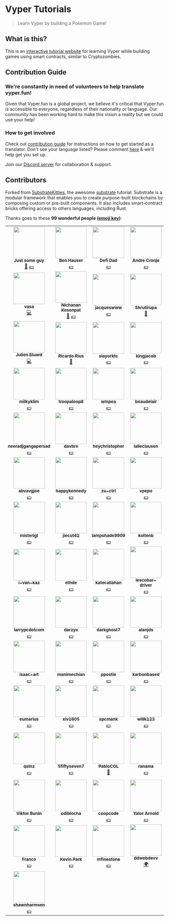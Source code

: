 # Vyper Tutorials

> Learn Vyper by building a Pokemon Game!

## What is this?

This is an [interactive tutorial website](https://vyper.fun) for learning Vyper while building games using smart contracts, similar to Cryptozombies.

## Contribution Guide

### We're constantly in need of volunteers to help translate vyper.fun!

Given that Vyper.fun is a global project, we believe it's critical that Vyper.fun is accessible to everyone, regardless of their nationality or language. Our community has been working hard to make this vision a reality but we could use your help!

### How to get involved

Check out [contribution guide](https://github.com/vyperfun/vyper.fun/blob/master/CONTRIBUTION.md) for instructions on how to get started as a translator. Don't see your language listed? Please comment [here](https://github.com/vyperfun/vyper.fun/issues/6) & we'll help get you set up.

Join our [Discord server](https://discord.gg/Svaav43) for collaboration & support.

## Contributors

Forked from [SubstrateKitties](https://github.com/shawntabrizi/substratekitties), the awesome [substrate](https://substrate.dev) tutorial.
Substrate is a modular framework that enables you to create purpose-built blockchains by composing custom or pre-built components.
It also includes smart-contract bricks offering access to others languages, including Rust.

Thanks goes to these **99 wonderful people ([emoji key](https://allcontributors.org/docs/en/emoji-key))**:

<!-- ALL-CONTRIBUTORS-LIST:START - Do not remove or modify this section -->
<!-- prettier-ignore-start -->
<!-- markdownlint-disable -->
<table>
  <tr>
    <td align="center"><a href="https://github.com/fubuloubu"><img src="https://avatars2.githubusercontent.com/u/3859395?s=400&u=627688e4c2662b6c0c0a01ba2f722b6cf4e5a553&v=4" width="100px;" alt=""/><br /><sub><b>Just some guy</b></sub></a><br /><a href="#review-fubuloubu" title="Review">👀</a>&nbsp;<a href="#financial-fubuloubu" title="Financial">💵</a></td>
    <td align="center"><a href="https://github.com/iamdefinitelyahuman"><img src="https://avatars.githubusercontent.com/iamdefinitelyahuman" width="100px;" alt=""/><br /><sub><b>Ben Hauser</b></sub></a><br /><a href="#financial-iamdefinitelyahuman" title="Financial">💵</a></td>
    <td align="center"><a href="https://github.com/defi-dad"><img src="https://avatars1.githubusercontent.com/u/56087134?s=460&u=c98377427feef3bf220cc84d0be1c7fded90f9ba&v=4" width="100px;" alt=""/><br /><sub><b>Defi Dad</b></sub></a><br /><a href="#financial-defi-dad" title="Financial">💵</a></td>
    <td align="center"><a href="https://github.com/andrecronje"><img src="https://avatars3.githubusercontent.com/u/417190?s=460&u=3c472002e45407d1a57295b1bc89f3672d6eb5d6&v=4" width="100px;" alt=""/><br /><sub><b>Andre Cronje</b></sub></a><br /><a href="#financial-andrecronje" title="Financial">💵</a></td>
    <td align="center"><a href="https://github.com/spencer12noon"><img src="https://avatars1.githubusercontent.com/u/55604497?s=460&u=937f4ac1b1b5e1aac04b1d23338102f23194e4b2&v=4" width="100px;" alt=""/><br /><sub><b>spencernoon</b></sub></a><br /><a href="#financial-spencer12noon" title="Financial">💵</a></td>
    <td align="center"><a href="https://github.com/sassal"><img src="https://avatars3.githubusercontent.com/u/9276959?s=460&v=4" width="100px;" alt=""/><br /><sub><b>sassal</b></sub></a><br /><a href="#financial-sassal" title="Financial">💵</a></td>
    <td align="center"><a href="https://github.com/banteg"><img src="https://avatars.githubusercontent.com/banteg" width="100px;" alt=""/><br /><sub><b>banteg</b></sub></a><br /><a href="#financial-banteg" title="Financial">💵</a></td>
  </tr>

  <tr>
      <td align="center"><a href="https://github.com/vasa-develop"><img src="https://avatars1.githubusercontent.com/u/28847087?s=460&u=9e8acdc51b76a6da73d02258e2ebd122060d9b79&v=4" width="100px;" alt=""/><br /><sub><b>vasa</b></sub></a><br /><a href="#code-vasa-develop" title="Code">💻</a></td>
  <td align="center"><a href="https://github.com/nichanank"><img src="https://avatars1.githubusercontent.com/u/15038946?s=400&u=031b37c792b495031412d273d1dba1fb228d0d7d&v=4" width="100px;" alt=""/><br /><sub><b>Nichanan Kesonpat</b></sub></a><br /><a href="#review-nichanank" title="Review">👀</a>&nbsp;<a href="#financial-nichanank" title="Financial">💵</a></td>
  <td align="center"><a href="https://github.com/jacqueswww"><img src="https://avatars.githubusercontent.com/jacqueswww" width="100px;" alt=""/><br /><sub><b>jacqueswww</b></sub></a><br /><a href="#financial-jacqueswww" title="Financial">💵</a></td>
    <td align="center"><a href="https://github.com/Shrutirupa"><img src="https://avatars2.githubusercontent.com/u/25227695?s=460&u=f1a9a67ba71c5f565604d4af0fbcadac6363b69e&v=4" width="100px;" alt=""/><br /><sub><b>Shrutirupa</b></sub></a><br /><a href="#review-Shrutirupa" title="Review">👀</a></td>
    <td align="center"><a href="https://github.com/chloethedev"><img src="https://avatars0.githubusercontent.com/u/59714824?s=400&u=0169e1cba1de0d54ee26d3ff89a19c60aa41c1e2&v=4" width="100px;" alt=""/><br /><sub><b>Chloe Lewis</b></sub></a><br /><a href="#review-chloethedev" title="Review">👀</a>&nbsp;<a href="#financial-chloethedev" title="Financial">💵</a></td>
    <td align="center"><a href="https://github.com/harshrajat"><img src="https://avatars.githubusercontent.com/harshrajat" width="100px;" alt=""/><br /><sub><b>harshrajat</b></sub></a><br /><a href="#financial-harshrajat" title="Financial">💵</a></td>
<td align="center"><a href="https://github.com/anettrolikova"><img src="https://avatars.githubusercontent.com/anettrolikova" width="100px;" alt=""/><br /><sub><b>Anett Rolikova</b></sub></a><br /><a href="#financial-https://github.com/anettrolikova" title="Financial">💵</a></td>
  </tr>
<tr>
<td align="center"><a href="https://github.com/jeluard"><img src="https://avatars.githubusercontent.com/jeluard" width="100px;" alt=""/><br /><sub><b>Julien Eluard</b></sub></a><br /><a href="#code-jeluard" title="Code">💻</a></td>
<td align="center"><a href="https://github.com/riusricardo"><img src="https://avatars.githubusercontent.com/riusricardo" width="100px;" alt=""/><br /><sub><b>Ricardo Rius</b></sub></a><br /><a href="#review-riusricardo" title="Review">👀</a></td>
<td align="center"><a href="https://github.com/slayorktc"><img src="https://avatars.githubusercontent.com/slayorktc" width="100px;" alt=""/><br /><sub><b>slayorktc</b></sub></a><br /><a href="#financial-slayorktc" title="Financial">💵</a></td>
<td align="center"><a href="https://github.com/kingjacob"><img src="https://avatars.githubusercontent.com/kingjacob" width="100px;" alt=""/><br /><sub><b>kingjacob</b></sub></a><br /><a href="#financial-kingjacob" title="Financial">💵</a></td>
<td align="center"><a href="https://github.com/scco"><img src="https://avatars.githubusercontent.com/scco" width="100px;" alt=""/><br /><sub><b>scco</b></sub></a><br /><a href="#financial-scco" title="Financial">💵</a></td>
<td align="center"><a href="https://github.com/apguerrera"><img src="https://avatars.githubusercontent.com/apguerrera" width="100px;" alt=""/><br /><sub><b>apguerrera</b></sub></a><br /><a href="#financial-apguerrera" title="Financial">💵</a></td>
<td align="center"><a href="https://github.com/dsommer123"><img src="https://avatars.githubusercontent.com/dsommer123" width="100px;" alt=""/><br /><sub><b>dsommer123</b></sub></a><br /><a href="#financial-dsommer123" title="Financial">💵</a></td>
</tr>

<tr>
<td align="center"><a href="https://github.com/milkyklim"><img src="https://avatars.githubusercontent.com/milkyklim" width="100px;" alt=""/><br /><sub><b>milkyklim</b></sub></a><br /><a href="#financial-milkyklim" title="Financial">💵</a></td>
<td align="center"><a href="https://github.com/troopaloop8"><img src="https://avatars.githubusercontent.com/troopaloop8" width="100px;" alt=""/><br /><sub><b>troopaloop8</b></sub></a><br /><a href="#financial-troopaloop8" title="Financial">💵</a></td>
<td align="center"><a href="https://github.com/wmpea"><img src="https://avatars.githubusercontent.com/wmpea" width="100px;" alt=""/><br /><sub><b>wmpea</b></sub></a><br /><a href="#financial-wmpea" title="Financial">💵</a></td>
<td align="center"><a href="https://github.com/beaudelair"><img src="https://avatars.githubusercontent.com/beaudelair" width="100px;" alt=""/><br /><sub><b>beaudelair</b></sub></a><br /><a href="#financial-beaudelair" title="Financial">💵</a></td>
<td align="center"><a href="https://github.com/rockmanr"><img src="https://avatars.githubusercontent.com/rockmanr" width="100px;" alt=""/><br /><sub><b>rockmanr</b></sub></a><br /><a href="#financial-rockmanr" title="Financial">💵</a></td>
<td align="center"><a href="https://github.com/davis-ramsey"><img src="https://avatars.githubusercontent.com/davis-ramsey" width="100px;" alt=""/><br /><sub><b>davis-ramsey</b></sub></a><br /><a href="#financial-davis-ramsey" title="Financial">💵</a></td>
<td align="center"><a href="https://github.com/bitcoinlouie"><img src="https://avatars.githubusercontent.com/bitcoinlouie" width="100px;" alt=""/><br /><sub><b>bitcoinlouie</b></sub></a><br /><a href="#financial-bitcoinlouie" title="Financial">💵</a></td>
</tr>

<tr>
<td align="center"><a href="https://github.com/neeradjgangapersad"><img src="https://avatars.githubusercontent.com/neeradjgangapersad" width="100px;" alt=""/><br /><sub><b>neeradjgangapersad</b></sub></a><br /><a href="#financial-neeradjgangapersad" title="Financial">💵</a></td>
<td align="center"><a href="https://github.com/davbre"><img src="https://avatars.githubusercontent.com/davbre" width="100px;" alt=""/><br /><sub><b>davbre</b></sub></a><br /><a href="#financial-davbre" title="Financial">💵</a></td>
<td align="center"><a href="https://github.com/heychristopher"><img src="https://avatars.githubusercontent.com/heychristopher" width="100px;" alt=""/><br /><sub><b>heychristopher</b></sub></a><br /><a href="#financial-heychristopher" title="Financial">💵</a></td>
<td align="center"><a href="https://github.com/lalleclausen"><img src="https://avatars.githubusercontent.com/lalleclausen" width="100px;" alt=""/><br /><sub><b>lalleclausen</b></sub></a><br /><a href="#financial-lalleclausen" title="Financial">💵</a></td>
<td align="center"><a href="https://github.com/ppunktw"><img src="https://avatars.githubusercontent.com/ppunktw" width="100px;" alt=""/><br /><sub><b>ppunktw</b></sub></a><br /><a href="#financial-ppunktw" title="Financial">💵</a></td>
<td align="center"><a href="https://github.com/hodldwon"><img src="https://avatars.githubusercontent.com/hodldwon" width="100px;" alt=""/><br /><sub><b>hodldwon</b></sub></a><br /><a href="#financial-hodldwon" title="Financial">💵</a></td>
<td align="center"><a href="https://github.com/sc-jackie"><img src="https://avatars.githubusercontent.com/sc-jackie" width="100px;" alt=""/><br /><sub><b>sc-jackie</b></sub></a><br /><a href="#financial-sc-jackie" title="Financial">💵</a></td>
</tr>

<tr>
<td align="center"><a href="https://github.com/abvavgjoe"><img src="https://avatars.githubusercontent.com/abvavgjoe" width="100px;" alt=""/><br /><sub><b>abvavgjoe</b></sub></a><br /><a href="#financial-abvavgjoe" title="Financial">💵</a></td>
<td align="center"><a href="https://github.com/happykennedy"><img src="https://avatars.githubusercontent.com/happykennedy" width="100px;" alt=""/><br /><sub><b>happykennedy</b></sub></a><br /><a href="#financial-happykennedy" title="Financial">💵</a></td>
<td align="center"><a href="https://github.com/zu-ctrl"><img src="https://avatars.githubusercontent.com/zu-ctrl" width="100px;" alt=""/><br /><sub><b>zu-ctrl</b></sub></a><br /><a href="#financial-zu-ctrl" title="Financial">💵</a></td>
<td align="center"><a href="https://github.com/vpepo"><img src="https://avatars.githubusercontent.com/vpepo" width="100px;" alt=""/><br /><sub><b>vpepo</b></sub></a><br /><a href="#financial-vpepo" title="Financial">💵</a></td>
<td align="center"><a href="https://github.com/tvist"><img src="https://avatars.githubusercontent.com/tvist" width="100px;" alt=""/><br /><sub><b>tvist</b></sub></a><br /><a href="#financial-tvist" title="Financial">💵</a></td>
<td align="center"><a href="https://github.com/loanbrew"><img src="https://avatars.githubusercontent.com/loanbrew" width="100px;" alt=""/><br /><sub><b>loanbrew</b></sub></a><br /><a href="#financial-loanbrew" title="Financial">💵</a></td>
<td align="center"><a href="https://github.com/substreight"><img src="https://avatars.githubusercontent.com/substreight" width="100px;" alt=""/><br /><sub><b>substreight</b></sub></a><br /><a href="#financial-substreight" title="Financial">💵</a></td>
</tr>

<tr>
<td align="center"><a href="https://github.com/misterigl"><img src="https://avatars.githubusercontent.com/misterigl" width="100px;" alt=""/><br /><sub><b>misterigl</b></sub></a><br /><a href="#financial-misterigl" title="Financial">💵</a></td>
<td align="center"><a href="https://github.com/jiecut42"><img src="https://avatars.githubusercontent.com/jiecut42" width="100px;" alt=""/><br /><sub><b>jiecut42</b></sub></a><br /><a href="#financial-jiecut42" title="Financial">💵</a></td>
<td align="center"><a href="https://github.com/lampshade9909"><img src="https://avatars.githubusercontent.com/lampshade9909" width="100px;" alt=""/><br /><sub><b>lampshade9909</b></sub></a><br /><a href="#financial-lampshade9909" title="Financial">💵</a></td>
<td align="center"><a href="https://github.com/koltenb"><img src="https://avatars.githubusercontent.com/koltenb" width="100px;" alt=""/><br /><sub><b>koltenb</b></sub></a><br /><a href="#financial-koltenb" title="Financial">💵</a></td>
<td align="center"><a href="https://github.com/naga2727"><img src="https://avatars.githubusercontent.com/naga2727" width="100px;" alt=""/><br /><sub><b>naga2727</b></sub></a><br /><a href="#financial-naga2727" title="Financial">💵</a></td>
<td align="center"><a href="https://github.com/evanz13"><img src="https://avatars.githubusercontent.com/evanz13" width="100px;" alt=""/><br /><sub><b>evanz13</b></sub></a><br /><a href="#financial-evanz13" title="Financial">💵</a></td>
<td align="center"><a href="https://github.com/evanmue"><img src="https://avatars.githubusercontent.com/evanmue" width="100px;" alt=""/><br /><sub><b>evanmue</b></sub></a><br /><a href="#financial-evanmue" title="Financial">💵</a></td>
</tr>

<tr>
<td align="center"><a href="https://github.com/i-van-kaz"><img src="https://avatars.githubusercontent.com/i-van-kaz" width="100px;" alt=""/><br /><sub><b>i-van-kaz</b></sub></a><br /><a href="#financial-i-van-kaz" title="Financial">💵</a></td>
<td align="center"><a href="https://github.com/ethde"><img src="https://avatars.githubusercontent.com/ethde" width="100px;" alt=""/><br /><sub><b>ethde</b></sub></a><br /><a href="#financial-ethde" title="Financial">💵</a></td>
<td align="center"><a href="https://github.com/katecallahan"><img src="https://avatars.githubusercontent.com/katecallahan" width="100px;" alt=""/><br /><sub><b>katecallahan</b></sub></a><br /><a href="#financial-katecallahan" title="Financial">💵</a></td>
<td align="center"><a href="https://github.com/lescobar-driver"><img src="https://avatars.githubusercontent.com/lescobar-driver" width="100px;" alt=""/><br /><sub><b>lescobar-driver</b></sub></a><br /><a href="#financial-lescobar-driver" title="Financial">💵</a></td>
<td align="center"><a href="https://github.com/isokasakissoja"><img src="https://avatars.githubusercontent.com/isokasakissoja" width="100px;" alt=""/><br /><sub><b>isokasakissoja</b></sub></a><br /><a href="#financial-isokasakissoja" title="Financial">💵</a></td>
<td align="center"><a href="https://github.com/nazsi"><img src="https://avatars.githubusercontent.com/nazsi" width="100px;" alt=""/><br /><sub><b>nazsi</b></sub></a><br /><a href="#financial-nazsi" title="Financial">💵</a></td>
<td align="center"><a href="https://github.com/stobx"><img src="https://avatars.githubusercontent.com/stobx" width="100px;" alt=""/><br /><sub><b>stobx</b></sub></a><br /><a href="#financial-stobx" title="Financial">💵</a></td>
</tr>

<tr>
<td align="center"><a href="https://github.com/larrypcdotcom"><img src="https://avatars.githubusercontent.com/larrypcdotcom" width="100px;" alt=""/><br /><sub><b>larrypcdotcom</b></sub></a><br /><a href="#financial-larrypcdotcom" title="Financial">💵</a></td>
<td align="center"><a href="https://github.com/darzyx"><img src="https://avatars.githubusercontent.com/darzyx" width="100px;" alt=""/><br /><sub><b>darzyx</b></sub></a><br /><a href="#financial-darzyx" title="Financial">💵</a></td>
<td align="center"><a href="https://github.com/darkghost7"><img src="https://avatars.githubusercontent.com/darkghost7" width="100px;" alt=""/><br /><sub><b>darkghost7</b></sub></a><br /><a href="#financial-darkghost7" title="Financial">💵</a></td>
<td align="center"><a href="https://github.com/alanjds"><img src="https://avatars.githubusercontent.com/alanjds" width="100px;" alt=""/><br /><sub><b>alanjds</b></sub></a><br /><a href="#financial-alanjds" title="Financial">💵</a></td>
<td align="center"><a href="https://github.com/benny149"><img src="https://avatars.githubusercontent.com/benny149" width="100px;" alt=""/><br /><sub><b>benny149</b></sub></a><br /><a href="#financial-benny149" title="Financial">💵</a></td>
<td align="center"><a href="https://github.com/deanchest"><img src="https://avatars.githubusercontent.com/deanchest" width="100px;" alt=""/><br /><sub><b>deanchest</b></sub></a><br /><a href="#financial-deanchest" title="Financial">💵</a></td>
<td align="center"><a href="https://github.com/austinlem6"><img src="https://avatars.githubusercontent.com/austinlem6" width="100px;" alt=""/><br /><sub><b>austinlem6</b></sub></a><br /><a href="#financial-austinlem6" title="Financial">💵</a></td>
</tr>

<tr>
<td align="center"><a href="https://github.com/isaac-art"><img src="https://avatars.githubusercontent.com/isaac-art" width="100px;" alt=""/><br /><sub><b>isaac-art</b></sub></a><br /><a href="#financial-isaac-art" title="Financial">💵</a></td>
<td align="center"><a href="https://github.com/manimechian"><img src="https://avatars.githubusercontent.com/manimechian" width="100px;" alt=""/><br /><sub><b>manimechian</b></sub></a><br /><a href="#financial-manimechian" title="Financial">💵</a></td>
<td align="center"><a href="https://github.com/ppostie"><img src="https://avatars.githubusercontent.com/ppostie" width="100px;" alt=""/><br /><sub><b>ppostie</b></sub></a><br /><a href="#financial-ppostie" title="Financial">💵</a></td>
<td align="center"><a href="https://github.com/karbonbased"><img src="https://avatars.githubusercontent.com/karbonbased" width="100px;" alt=""/><br /><sub><b>karbonbased</b></sub></a><br /><a href="#financial-karbonbased" title="Financial">💵</a></td>
<td align="center"><a href="https://github.com/thomin1"><img src="https://avatars.githubusercontent.com/thomin1" width="100px;" alt=""/><br /><sub><b>thomin1</b></sub></a><br /><a href="#financial-thomin1" title="Financial">💵</a></td>
<td align="center"><a href="https://github.com/ninjasauce84"><img src="https://avatars.githubusercontent.com/ninjasauce84" width="100px;" alt=""/><br /><sub><b>ninjasauce84</b></sub></a><br /><a href="#financial-ninjasauce84" title="Financial">💵</a></td>
<td align="center"><a href="https://github.com/cadilha"><img src="https://avatars.githubusercontent.com/cadilha" width="100px;" alt=""/><br /><sub><b>cadilha</b></sub></a><br /><a href="#financial-cadilha" title="Financial">💵</a></td>
</tr>

<tr>
<td align="center"><a href="https://github.com/eumarius"><img src="https://avatars.githubusercontent.com/eumarius" width="100px;" alt=""/><br /><sub><b>eumarius</b></sub></a><br /><a href="#financial-eumarius" title="Financial">💵</a></td>
<td align="center"><a href="https://github.com/xiv1605"><img src="https://avatars.githubusercontent.com/xiv1605" width="100px;" alt=""/><br /><sub><b>xiv1605</b></sub></a><br /><a href="#financial-xiv1605" title="Financial">💵</a></td>
<td align="center"><a href="https://github.com/spcmank"><img src="https://avatars.githubusercontent.com/spcmank" width="100px;" alt=""/><br /><sub><b>spcmank</b></sub></a><br /><a href="#financial-spcmank" title="Financial">💵</a></td>
<td align="center"><a href="https://github.com/willk123"><img src="https://avatars.githubusercontent.com/willk123" width="100px;" alt=""/><br /><sub><b>willk123</b></sub></a><br /><a href="#financial-willk123" title="Financial">💵</a></td>
<td align="center"><a href="https://github.com/pershingcube"><img src="https://avatars.githubusercontent.com/pershingcube" width="100px;" alt=""/><br /><sub><b>pershingcube</b></sub></a><br /><a href="#financial-pershingcube" title="Financial">💵</a></td>
<td align="center"><a href="https://github.com/payraa"><img src="https://avatars.githubusercontent.com/payraa" width="100px;" alt=""/><br /><sub><b>payraa</b></sub></a><br /><a href="#financial-payraa" title="Financial">💵</a></td>
<td align="center"><a href="https://github.com/bellinas"><img src="https://avatars.githubusercontent.com/bellinas" width="100px;" alt=""/><br /><sub><b>bellinas</b></sub></a><br /><a href="#financial-bellinas" title="Financial">💵</a></td>
</tr>

<tr>
<td align="center"><a href="https://github.com/qslnz"><img src="https://avatars.githubusercontent.com/qslnz" width="100px;" alt=""/><br /><sub><b>qslnz</b></sub></a><br /><a href="#financial-qslnz" title="Financial">💵</a></td>
<td align="center"><a href="https://github.com/5fiftyseven7"><img src="https://avatars.githubusercontent.com/5fiftyseven7" width="100px;" alt=""/><br /><sub><b>5fiftyseven7</b></sub></a><br /><a href="#financial-5fiftyseven7" title="Financial">💵</a></td>
<td align="center"><a href="https://github.com/PabloCGL"><img src="https://avatars.githubusercontent.com/PabloCGL" width="100px;" alt=""/><br /><sub><b>PabloCGL</b></sub></a><br /><a href="#financial-PabloCGL" title="Ideas">🤔</a></td>
<td align="center"><a href="https://github.com/ranama"><img src="https://avatars.githubusercontent.com/ranama" width="100px;" alt=""/><br /><sub><b>ranama</b></sub></a><br /><a href="#financial-ranama" title="Financial">💵</a></td>
<td align="center"><a href="https://github.com/maltaiso"><img src="https://avatars.githubusercontent.com/maltaiso" width="100px;" alt=""/><br /><sub><b>maltaiso</b></sub></a><br /><a href="#financial-maltaiso" title="Financial">💵</a></td>
<td align="center"><a href="https://github.com/gzanitti"><img src="https://avatars.githubusercontent.com/gzanitti" width="100px;" alt=""/><br /><sub><b>Gastón Zanitti</b></sub></a><br /><a href="#translation-gzanitti" title="Translation">🌍</a></td>
<td align="center"><a href="https://github.com/markusbkoch"><img src="https://avatars.githubusercontent.com/markusbkoch" width="100px;" alt=""/><br /><sub><b>Markus Buhatem Koch</b></sub></a><br /><a href="#financial-markusbkoch" title="Financial">💵</a></td>
</tr>
<tr>
<td align="center"><a href="https://github.com/viktorbunin"><img src="https://avatars.githubusercontent.com/viktorbunin" width="100px;" alt=""/><br /><sub><b>Viktor Bunin</b></sub></a><br /><a href="#financial-viktorbunin" title="Financial">💵</a></td>
<td align="center"><a href="https://github.com/odiblocha"><img src="https://avatars.githubusercontent.com/odiblocha" width="100px;" alt=""/><br /><sub><b>odiblocha</b></sub></a><br /><a href="#financial-odiblocha" title="Financial">💵</a></td>
<td align="center"><a href="https://github.com/coopcode"><img src="https://avatars.githubusercontent.com/coopcode" width="100px;" alt=""/><br /><sub><b>coopcode</b></sub></a><br /><a href="#financial-coopcode" title="Financial">💵</a></td>
<td align="center"><a href="https://github.com/yalormewn"><img src="https://avatars.githubusercontent.com/yalormewn" width="100px;" alt=""/><br /><sub><b>Yalor Arnold</b></sub></a><br /><a href="#financial-yalormewn" title="Financial">💵</a></td>
<td align="center"><a href="https://github.com/cleanappio"><img src="https://avatars.githubusercontent.com/cleanappio" width="100px;" alt=""/><br /><sub><b>CleanApp</b></sub></a><br /><a href="#financial-cleanappio" title="Financial">💵</a></td>
<td align="center"><a href="https://github.com/midnightonmars"><img src="https://avatars.githubusercontent.com/midnightonmars" width="100px;" alt=""/><br /><sub><b>Justin Leroux</b></sub></a><br /><a href="#financial-midnightonmars" title="Financial">💵</a></td>
<td align="center"><a href="https://github.com/tjayrush"><img src="https://avatars.githubusercontent.com/tjayrush" width="100px;" alt=""/><br /><sub><b>tjayrush</b></sub></a><br /><a href="#financial-tjayrush" title="Financial">💵</a></td>
</tr>
<tr>
<td align="center"><a href="https://github.com/francomendoza"><img src="https://avatars.githubusercontent.com/francomendoza" width="100px;" alt=""/><br /><sub><b>Franco</b></sub></a><br /><a href="#financial-francomendoza" title="Financial">💵</a></td>
<td align="center"><a href="https://github.com/meequal"><img src="https://avatars.githubusercontent.com/meequal" width="100px;" alt=""/><br /><sub><b>Kevin Park</b></sub></a><br /><a href="#financial-meequal" title="Financial">💵</a></td>
<td align="center"><a href="https://github.com/mfinestone"><img src="https://avatars.githubusercontent.com/mfinestone" width="100px;" alt=""/><br /><sub><b>mfinestone</b></sub></a><br /><a href="#financial-mfinestone" title="Financial">💵</a></td>
<td align="center"><a href="https://github.com/ddwebdevv"><img src="https://avatars.githubusercontent.com/ddwebdevv" width="100px;" alt=""/><br /><sub><b>ddwebdevv</b></sub></a><br /><a href="#translation-ddwebdevv" title="Translation">🌍</a></td>
<td align="center"><a href="https://github.com/AzogBiceps"><img src="https://avatars.githubusercontent.com/AzogBiceps" width="100px;" alt=""/><br /><sub><b>AzogBiceps</b></sub></a><br /><a href="#translation-AzogBiceps" title="Translation">🌍</a></td>
<td align="center"><a href="https://github.com/toyamarodrigo"><img src="https://avatars.githubusercontent.com/toyamarodrigo" width="100px;" alt=""/><br /><sub><b>rt</b></sub></a><br /><a href="#translation-toyamarodrigo" title="Translation">🌍</a></td>
<td align="center"><a href="https://github.com/mds1"><img src="https://avatars.githubusercontent.com/mds1" width="100px;" alt=""/><br /><sub><b>mds1</b></sub></a><br /><a href="#financial-mds1" title="Financial">💵</a></td>
</tr>
<tr>
<td align="center"><a href="https://github.com/shawnharmsen"><img src="https://avatars.githubusercontent.com/shawnharmsen" width="100px;" alt=""/><br /><sub><b>shawnharmsen</b></sub></a><br /><a href="#financial-shawnharmsen" title="Financial">💵</a></td>
</tr>
</table>
